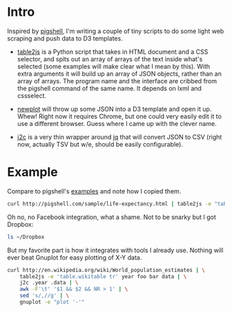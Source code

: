 # Intro

Inspired by [pigshell](http://pigshell.com/), I'm writing a couple of tiny scripts to do some light web scraping
and push data to D3 templates.

- [table2js](bin/table2js) is a Python script that takes in HTML document and a CSS selector, and spits out an array of arrays of the text inside what's selected (some examples will make clear what I mean by this). With extra arguments it will build up an array of JSON objects, rather than an array of arrays.
The program name and the interface are cribbed from the pigshell command of the same name.
It depends on lxml and cssselect.

- [newplot](bin/newplot) will throw up some JSON into a D3 template and open it up. Whew! Right now it requires Chrome, but one could very easily edit it to use a different browser. Guess where I came up with the clever name.

- [j2c](bin/j2c) is a very thin wrapper around [jq](http://stedolan.github.io/jq/) that will convert JSON to CSV (right now, actually TSV but w/e, should be easily configurable).

# Example

Compare to pigshell's [examples](http://pigshell.com/v/0.6.2/doc/README.html) and note how I copied them.

```bash
curl http://pigshell.com/sample/life-expectancy.html | table2js -e "table.wikitable tr" foo country data | newplot templates/d3-worldmap1.html
```

Oh no, no Facebook integration, what a shame. Not to be snarky but I got Dropbox:

```bash
ls ~/Dropbox
```

But my favorite part is how it integrates with tools I already use. Nothing will ever beat Gnuplot for easy plotting of X-Y data.

```bash
curl http://en.wikipedia.org/wiki/World_population_estimates | \
    table2js -e 'table.wikitable tr' year foo bar data | \
    j2c .year .data | \
    awk -F'\t' '$1 && $2 && NR > 1' | \
    sed 's/,//g' | \
    gnuplot -e "plot '-'"
```
